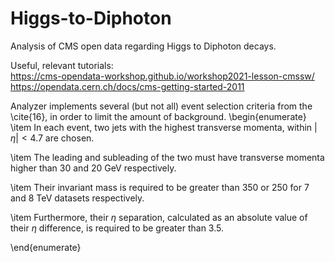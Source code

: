 # Higgs-to-Diphoton
Analysis of CMS open data regarding Higgs to Diphoton decays.


Useful, relevant tutorials: \
https://cms-opendata-workshop.github.io/workshop2021-lesson-cmssw/ \
https://opendata.cern.ch/docs/cms-getting-started-2011


Analyzer implements several (but not all) event selection criteria from the \cite{16}, in order to limit the amount of background. 
\begin{enumerate}
\item In each event, two jets with the highest transverse momenta, within $|\eta| < 4.7$ are chosen.

\item The leading and subleading of the two must have transverse momenta higher than 30 and 20 GeV respectively. 

\item Their invariant mass is required to be greater than 350 or 250 for 7 and 8 TeV datasets respectively. 

\item Furthermore, their $\eta$  separation, calculated as an absolute value of their $\eta$ difference, is required to be greater than 3.5. 

\end{enumerate}
